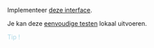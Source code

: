 Implementeer [deze interface](media/workdir/SimpleInterface.java).

Je kan deze [eenvoudige testen](media/SimpleTest.java) lokaal uitvoeren.

<p class="spoiler">

</p>

<style>
.spoiler {
  visibility: hidden;
}

.spoiler::before {
  visibility: visible;
  content: "Tip !";
  color:lightblue;
}

.spoiler:hover {
  visibility: visible;
}

.spoiler:hover::before {
  display: none;
}
</style>